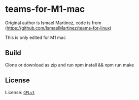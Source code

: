 # teams-for-M1-mac

Original author is Ismael Martinez, code is from (https://github.com/IsmaelMartinez/teams-for-linux)

This is only edited for M1 mac

## Build

Clone or download as zip and run npm install && npm run make

## License

License: [`GPLv3`](LICENSE.md)
